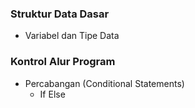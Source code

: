 <h3>Struktur Data Dasar</h3>
<ul>
  <li>Variabel dan Tipe Data</li>
</ul>

<h3>Kontrol Alur Program</h3>
<ul>
  <li>Percabangan (Conditional Statements)
    <ul>
      <li>If Else</li>
    </ul>
  </li>
</ul>
